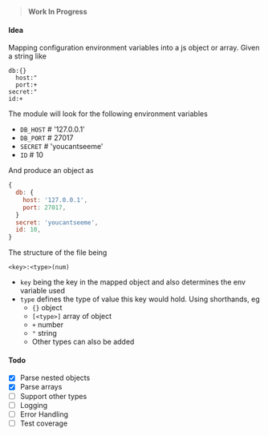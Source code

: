 > **Work In Progress**

#### Idea

Mapping configuration environment variables into a js object or array. Given a string like

```
db:{}
  host:"
  port:+
secret:"
id:+
```

The module will look for the following environment variables

- `DB_HOST` # '127.0.0.1'
- `DB_PORT` # 27017
- `SECRET` # 'youcantseeme'
- `ID` # 10

And produce an object as

```js
{
  db: {
    host: '127.0.0.1',
    port: 27017,
  }
  secret: 'youcantseeme',
  id: 10,
}
```

The structure of the file being

```
<key>:<type>(num)
```

- `key` being the key in the mapped object and also determines the env variable used
- `type` defines the type of value this key would hold. Using shorthands, eg
  - `{}` object
  - `[<type>]` array of object
  - `+` number
  - `"` string
  - Other types can also be added

#### Todo

- [x] Parse nested objects
- [x] Parse arrays
- [ ] Support other types
- [ ] Logging
- [ ] Error Handling
- [ ] Test coverage